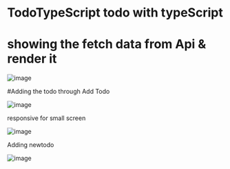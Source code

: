 # TodoTypeScript todo with typeScript 

# showing the fetch data from Api & render it 

![image](https://github.com/user-attachments/assets/574a9b30-102f-44ff-984c-e23803fd4485)

#Adding the todo through Add Todo 

![image](https://github.com/user-attachments/assets/1a37340a-7726-4747-bf67-c68aca4e2242)

responsive for small screen

![image](https://github.com/user-attachments/assets/7637bce3-e8d9-4f59-8c1a-494cdcdec775)

Adding newtodo 

![image](https://github.com/user-attachments/assets/805131f9-d881-4e5a-96ef-e691327ca5b9)



